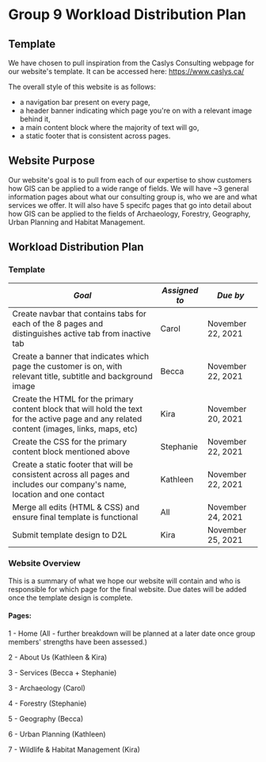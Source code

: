 # Group 9 Workload Distribution Plan
## Template
We have chosen to pull inspiration from the Caslys Consulting webpage for our website's template. It can be accessed here: https://www.caslys.ca/

The overall style of this website is as follows: 
- a navigation bar present on every page, 
- a header banner indicating which page you're on with a relevant image behind it, 
- a main content block where the majority of text will go,
- a static footer that is consistent across pages.
## Website Purpose
Our website's goal is to pull from each of our expertise to show customers how GIS can be applied to a wide range of fields. 
We will have ~3 general information pages about what our consulting group is, who we are and what services we offer.
It will also have 5 specifc pages that go into detail about how GIS can be applied to the fields of Archaeology, Forestry, Geography, Urban Planning and Habitat Management.
## Workload Distribution Plan
### Template
*Goal* | *Assigned to* | *Due by*
--- | --- | ---
Create navbar that contains tabs for each of the 8 pages and distinguishes active tab from inactive tab | Carol | November 22, 2021
Create a banner that indicates which page the customer is on, with relevant title, subtitle and background image | Becca | November 22, 2021
Create the HTML for the primary content block that will hold the text for the active page and any related content (images, links, maps, etc) | Kira | November 20, 2021
Create the CSS for the primary content block mentioned above | Stephanie | November 22, 2021
Create a static footer that will be consistent across all pages and includes our company's name, location and one contact | Kathleen | November 22, 2021
Merge all edits (HTML & CSS) and ensure final template is functional | All | November 24, 2021
Submit template design to D2L | Kira | November 25, 2021
### Website Overview
This is a summary of what we hope our website will contain and who is responsible for which page for the final website. 
Due dates will be added once the template design is complete.
#### Pages:
1 - Home (All - further breakdown will be planned at a later date once group members' strengths have been assessed.)

2 - About Us (Kathleen & Kira)

3 - Services (Becca + Stephanie)

3 - Archaeology (Carol)

4 - Forestry (Stephanie)

5 - Geography (Becca) 

6 - Urban Planning (Kathleen)

7 - Wildlife & Habitat Management (Kira)

